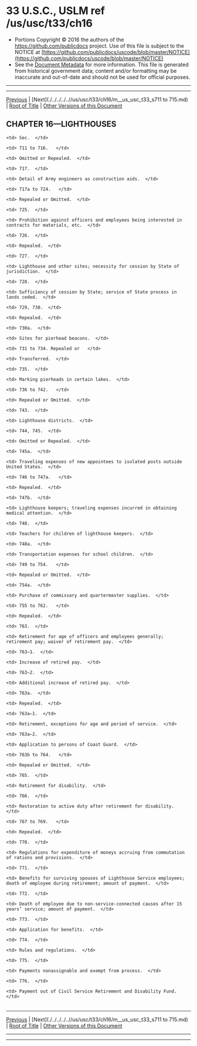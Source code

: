 ---
---

# 33 U.S.C., USLM ref /us/usc/t33/ch16

* Portions Copyright © 2016 the authors of the https://github.com/publicdocs project.
  Use of this file is subject to the NOTICE at [https://github.com/publicdocs/uscode/blob/master/NOTICE](https://github.com/publicdocs/uscode/blob/master/NOTICE)
* See the [Document Metadata](././../../../..//README.md) for more information.
  This file is generated from historical government data; content and/or formatting may be inaccurate and out-of-date and should not be used for official purposes.

----------
----------

[Previous](./../../../..//us/usc/t33/ch15/m__us_usc_t33_s709b.md) | [Next](./../../../..//us/usc/t33/ch16/m__us_usc_t33_s711 to 715.md) | [Root of Title](./../../../../) | [Other Versions of this Document](https://publicdocs.github.io/go/links?ns=uslm&ref=%2Fus%2Fusc%2Ft33%2Fch16)

## CHAPTER 16—LIGHTHOUSES

<table>

  <tr>

    <td> Sec.  </td>

  </tr>

  <tr>

    <td> 711 to 716.   </td>

    <td> Omitted or Repealed.  </td>

  </tr>

  <tr>

    <td> 717.  </td>

    <td> Detail of Army engineers as construction aids.  </td>

  </tr>

  <tr>

    <td> 717a to 724.   </td>

    <td> Repealed or Omitted.  </td>

  </tr>

  <tr>

    <td> 725.  </td>

    <td> Prohibition against officers and employees being interested in contracts for materials, etc.  </td>

  </tr>

  <tr>

    <td> 726.  </td>

    <td> Repealed.  </td>

  </tr>

  <tr>

    <td> 727.  </td>

    <td> Lighthouse and other sites; necessity for cession by State of jurisdiction.  </td>

  </tr>

  <tr>

    <td> 728.  </td>

    <td> Sufficiency of cession by State; service of State process in lands ceded.  </td>

  </tr>

  <tr>

    <td> 729, 730.  </td>

    <td> Repealed.  </td>

  </tr>

  <tr>

    <td> 730a.  </td>

    <td> Sites for pierhead beacons.  </td>

  </tr>

  <tr>

    <td> 731 to 734. Repealed or   </td>

    <td> Transferred.  </td>

  </tr>

  <tr>

    <td> 735.  </td>

    <td> Marking pierheads in certain lakes.  </td>

  </tr>

  <tr>

    <td> 736 to 742.   </td>

    <td> Repealed or Omitted.  </td>

  </tr>

  <tr>

    <td> 743.  </td>

    <td> Lighthouse districts.  </td>

  </tr>

  <tr>

    <td> 744, 745.  </td>

    <td> Omitted or Repealed.  </td>

  </tr>

  <tr>

    <td> 745a.  </td>

    <td> Traveling expenses of new appointees to isolated posts outside United States.  </td>

  </tr>

  <tr>

    <td> 746 to 747a.   </td>

    <td> Repealed.  </td>

  </tr>

  <tr>

    <td> 747b.  </td>

    <td> Lighthouse keepers; traveling expenses incurred in obtaining medical attention.  </td>

  </tr>

  <tr>

    <td> 748.  </td>

    <td> Teachers for children of lighthouse keepers.  </td>

  </tr>

  <tr>

    <td> 748a.  </td>

    <td> Transportation expenses for school children.  </td>

  </tr>

  <tr>

    <td> 749 to 754.   </td>

    <td> Repealed or Omitted.  </td>

  </tr>

  <tr>

    <td> 754a.  </td>

    <td> Purchase of commissary and quartermaster supplies.  </td>

  </tr>

  <tr>

    <td> 755 to 762.   </td>

    <td> Repealed.  </td>

  </tr>

  <tr>

    <td> 763.  </td>

    <td> Retirement for age of officers and employees generally; retirement pay; waiver of retirement pay.  </td>

  </tr>

  <tr>

    <td> 763–1.  </td>

    <td> Increase of retired pay.  </td>

  </tr>

  <tr>

    <td> 763–2.  </td>

    <td> Additional increase of retired pay.  </td>

  </tr>

  <tr>

    <td> 763a.  </td>

    <td> Repealed.  </td>

  </tr>

  <tr>

    <td> 763a–1.  </td>

    <td> Retirement, exceptions for age and period of service.  </td>

  </tr>

  <tr>

    <td> 763a–2.  </td>

    <td> Application to persons of Coast Guard.  </td>

  </tr>

  <tr>

    <td> 763b to 764.   </td>

    <td> Repealed or Omitted.  </td>

  </tr>

  <tr>

    <td> 765.  </td>

    <td> Retirement for disability.  </td>

  </tr>

  <tr>

    <td> 766.  </td>

    <td> Restoration to active duty after retirement for disability.  </td>

  </tr>

  <tr>

    <td> 767 to 769.   </td>

    <td> Repealed.  </td>

  </tr>

  <tr>

    <td> 770.  </td>

    <td> Regulations for expenditure of moneys accruing from commutation of rations and provisions.  </td>

  </tr>

  <tr>

    <td> 771.  </td>

    <td> Benefits for surviving spouses of Lighthouse Service employees; death of employee during retirement; amount of payment.  </td>

  </tr>

  <tr>

    <td> 772.  </td>

    <td> Death of employee due to non-service-connected causes after 15 years’ service; amount of payment.  </td>

  </tr>

  <tr>

    <td> 773.  </td>

    <td> Application for benefits.  </td>

  </tr>

  <tr>

    <td> 774.  </td>

    <td> Rules and regulations.  </td>

  </tr>

  <tr>

    <td> 775.  </td>

    <td> Payments nonassignable and exempt from process.  </td>

  </tr>

  <tr>

    <td> 776.  </td>

    <td> Payment out of Civil Service Retirement and Disability Fund.  </td>

  </tr>

</table>

----------

[Previous](./../../../..//us/usc/t33/ch15/m__us_usc_t33_s709b.md) | [Next](./../../../..//us/usc/t33/ch16/m__us_usc_t33_s711 to 715.md) | [Root of Title](./../../../../) | [Other Versions of this Document](https://publicdocs.github.io/go/links?ns=uslm&ref=%2Fus%2Fusc%2Ft33%2Fch16)

----------
----------



